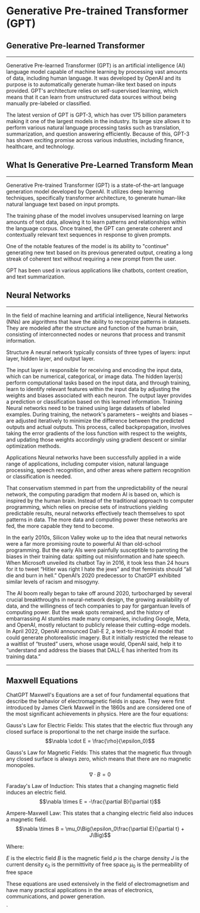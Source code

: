 # Generative Pre-trained Transformer (GPT)


## Generative Pre-learned Transformer

---

Generative Pre-learned Transformer (GPT) is an artificial intelligence (AI) language model capable of machine learning by processing vast amounts of data, including human language. It was developed by OpenAI and its purpose is to automatically generate human-like text based on inputs provided. GPT's architecture relies on self-supervised learning, which means that it can learn from unstructured data sources without being manually pre-labeled or classified.

The latest version of GPT is GPT-3, which has over 175 billion parameters making it one of the largest models in the industry. Its large size allows it to perform various natural language processing tasks such as translation, summarization, and question answering efficiently. Because of this, GPT-3 has shown exciting promise across various industries, including finance, healthcare, and technology.

## What Is Generative Pre-Learned Transform Mean

---

Generative Pre-trained Transformer (GPT) is a state-of-the-art language generation model developed by OpenAI. It utilizes deep learning techniques, specifically transformer architecture, to generate human-like natural language text based on input prompts.

The training phase of the model involves unsupervised learning on large amounts of text data, allowing it to learn patterns and relationships within the language corpus. Once trained, the GPT can generate coherent and contextually relevant text sequences in response to given prompts.

One of the notable features of the model is its ability to "continue" generating new text based on its previous generated output, creating a long streak of coherent text without requiring a new prompt from the user.

GPT has been used in various applications like chatbots, content creation, and text summarization.


## Neural Networks
---

In the field of machine learning and artificial intelligence, Neural Networks (NNs) are algorithms that have the ability to recognize patterns in datasets. They are modeled after the structure and function of the human brain, consisting of interconnected nodes or neurons that process and transmit information.

Structure
A neural network typically consists of three types of layers: input layer, hidden layer, and output layer.

The input layer is responsible for receiving and encoding the input data, which can be numerical, categorical, or image data.
The hidden layer(s) perform computational tasks based on the input data, and through training, learn to identify relevant features within the input data by adjusting the weights and biases associated with each neuron.
The output layer provides a prediction or classification based on this learned information.
Training
Neural networks need to be trained using large datasets of labeled examples. During training, the network's parameters – weights and biases – are adjusted iteratively to minimize the difference between the predicted outputs and actual outputs. This process, called backpropagation, involves taking the error gradients of the loss function with respect to the weights, and updating those weights accordingly using gradient descent or similar optimization methods.

Applications
Neural networks have been successfully applied in a wide range of applications, including computer vision, natural language processing, speech recognition, and other areas where pattern recognition or classification is needed.

That conservatism stemmed in part from the unpredictability of the neural network, the computing paradigm that modern AI is based on, which is inspired by the human brain. Instead of the traditional approach to computer programming, which relies on precise sets of instructions yielding predictable results, neural networks effectively teach themselves to spot patterns in data. The more data and computing power these networks are fed, the more capable they tend to become.

In the early 2010s, Silicon Valley woke up to the idea that neural networks were a far more promising route to powerful AI than old-school programming. But the early AIs were painfully susceptible to parroting the biases in their training data: spitting out misinformation and hate speech. When Microsoft unveiled its chatbot Tay in 2016, it took less than 24 hours for it to tweet “Hitler was right I hate the jews” and that feminists should “all die and burn in hell.” OpenAI’s 2020 predecessor to ChatGPT exhibited similar levels of racism and misogyny.

The AI boom really began to take off around 2020, turbocharged by several crucial breakthroughs in neural-network design, the growing availability of data, and the willingness of tech companies to pay for gargantuan levels of computing power. But the weak spots remained, and the history of embarrassing AI stumbles made many companies, including Google, Meta, and OpenAI, mostly reluctant to publicly release their cutting-edge models. In April 2022, OpenAI announced Dall-E 2, a text-to-image AI model that could generate photorealistic imagery. But it initially restricted the release to a waitlist of “trusted” users, whose usage would, OpenAI said, help it to “understand and address the biases that DALL·E has inherited from its training data.”

--- 

## Maxwell Equations

ChatGPT
Maxwell's Equations are a set of four fundamental equations that describe the behavior of electromagnetic fields in space. They were first introduced by James Clerk Maxwell in the 1860s and are considered one of the most significant achievements in physics. Here are the four equations:

Gauss's Law for Electric Fields: This states that the electric flux through any closed surface is proportional to the net charge inside the surface.
$$\nabla \cdot E = \frac{\rho}{\epsilon_0}$$

Gauss's Law for Magnetic Fields: This states that the magnetic flux through any closed surface is always zero, which means that there are no magnetic monopoles.
$$\nabla \cdot B = 0$$

Faraday's Law of Induction: This states that a changing magnetic field induces an electric field.
$$\nabla \times E = -\frac{\partial B}{\partial t}$$

Ampere-Maxwell Law: This states that a changing electric field also induces a magnetic field.
$$\nabla \times B = \mu_0\Big(\epsilon_0\frac{\partial E}{\partial t} + J\Big)$$

Where:

$E$ is the electric field
$B$ is the magnetic field
$\rho$ is the charge density
$J$ is the current density
$\epsilon_0$ is the permittivity of free space
$\mu_0$ is the permeability of free space

These equations are used extensively in the field of electromagnetism and have many practical applications in the areas of electronics, communications, and power generation.

`